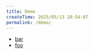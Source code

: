 ```yaml
---
title: Demo
createTime: 2025/05/13 20:54:07
permalink: /demo/
---
```


- [bar](./bar.md)
- [foo](./foo.md)
